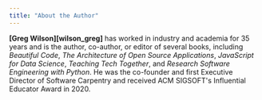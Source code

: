 ```yaml
---
title: "About the Author"
---
```


**[Greg Wilson][wilson_greg]** has worked in industry and academia for 35 years
and is the author, co-author, or editor of several books,
including *Beautiful Code*,
*The Architecture of Open Source Applications*,
*JavaScript for Data Science*,
*Teaching Tech Together*,
and *Research Software Engineering with Python*.
He was the co-founder and first Executive Director of Software Carpentry
and received ACM SIGSOFT's Influential Educator Award in 2020.
